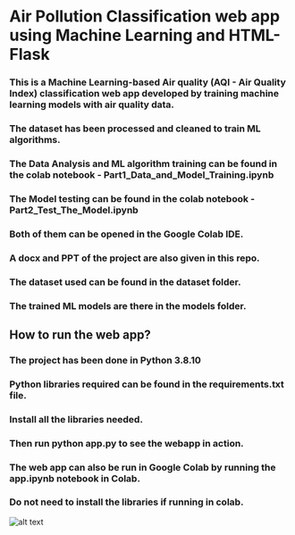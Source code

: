 # Air Pollution Classification web app using Machine Learning and HTML-Flask
### This is a Machine Learning-based Air quality (AQI - Air Quality Index) classification web app developed by training machine learning models with air quality data.
### The dataset has been processed and cleaned to train ML algorithms.
### The Data Analysis and ML algorithm training can be found in the colab notebook - Part1_Data_and_Model_Training.ipynb
### The Model testing can be found in the colab notebook - Part2_Test_The_Model.ipynb
### Both of them can be opened in the Google Colab IDE.


### A docx and PPT of the project are also given in this repo.
### The dataset used can be found in the dataset folder.
### The trained ML models are there in the models folder. 


## How to run the web app?
### The project has been done in Python 3.8.10
### Python libraries required can be found in the requirements.txt file.
### Install all the libraries needed.
### Then run python app.py to see the webapp in action.
### The web app can also be run in Google Colab by running the app.ipynb notebook in Colab. 
### Do not need to install the libraries if running in colab.

![alt text]([https://github.com/[username]/[reponame]/blob/[branch]/image.jpg](https://github.com/ociuzacademy/AIR-POLLUTION/blob/main/screenshots/Screenshot%20from%202025-02-10%2015-54-25.png)?raw=true)
